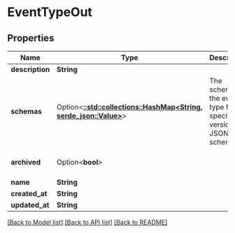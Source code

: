 # EventTypeOut

## Properties

Name | Type | Description | Notes
------------ | ------------- | ------------- | -------------
**description** | **String** |  | 
**schemas** | Option<[**::std::collections::HashMap<String, serde_json::Value>**](serde_json::Value.md)> | The schema for the event type for a specific version as a JSON schema. | [optional]
**archived** | Option<**bool**> |  | [optional][default to false]
**name** | **String** |  | 
**created_at** | **String** |  | 
**updated_at** | **String** |  | 

[[Back to Model list]](../README.md#documentation-for-models) [[Back to API list]](../README.md#documentation-for-api-endpoints) [[Back to README]](../README.md)


